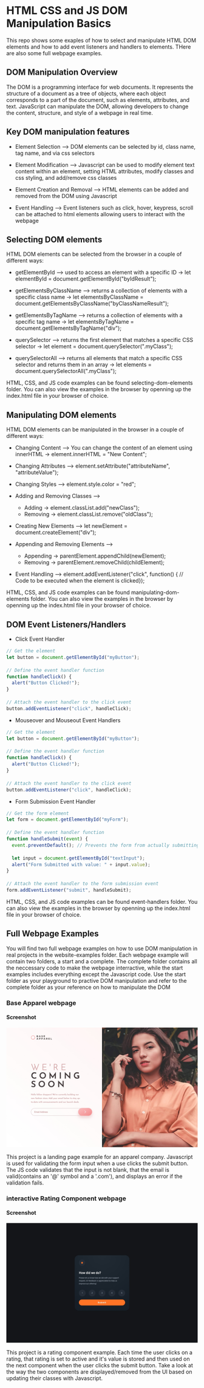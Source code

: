# HTML CSS and JS DOM Manipulation Basics

This repo shows some exaples of how to select and manipulate HTML DOM elements and how to add event listeners and handlers to elements. THere are also some full webpage examples.

## DOM Manipulation Overview

The DOM is a programming interface for web documents. It represents the structure of a document as a tree of objects, where each object corresponds to a part of the document, such as elements, attributes, and text. JavaScript can manipulate the DOM, allowing developers to change the content, structure, and style of a webpage in real time.

## Key DOM manipulation features

- Element Selection --> DOM elements can be selected by id, class name, tag name, and via css selectors
- Element Modification --> Javascript can be used to modify element text content within an element, setting HTML attributes, modify classes and css styling, and add/remove css classes

- Element Creation and Removal --> HTML elements can be added and removed from the DOM using Javascript

- Event Handling --> Event listeners such as click, hover, keypress, scroll can be attached to html elements allowing users to interact with the webpage

## Selecting DOM elements

HTML DOM elements can be selected from the browser in a couple of different ways:

- getElementById --> used to access an element with a specific ID → let elementById = document.getElementById("byIdResult");

- getElementsByClassName --> returns a collection of elements with a specific class name → let elementsByClassName = document.getElementsByClassName("byClassNameResult");

- getElementsByTagName --> returns a collection of elements with a specific tag name → let elementsByTagName = document.getElementsByTagName("div");

- querySelector --> returns the first element that matches a specific CSS selector → let element = document.querySelector(".myClass");

- querySelectorAll --> returns all elements that match a specific CSS selector and returns them in an array → let elements = document.querySelectorAll(".myClass");

HTML, CSS, and JS code examples can be found selecting-dom-elements folder. You can also view the examples in the browser by openning up the index.html file in your browser of choice.

## Manipulating DOM elements

HTML DOM elements can be manipulated in the browser in a couple of different ways:

- Changing Content --> You can change the content of an element using innerHTML → element.innerHTML = "New Content";

- Changing Attributes --> element.setAttribute("attributeName", "attributeValue");

- Changing Styles --> element.style.color = "red";

- Adding and Removing Classes -->

  - Adding → element.classList.add("newClass");
  - Removing → element.classList.remove("oldClass");

- Creating New Elements --> let newElement = document.createElement("div");

- Appending and Removing Elements -->

  - Appending → parentElement.appendChild(newElement);
  - Removing → parentElement.removeChild(childElement);

- Event Handling --> element.addEventListener("click", function() { // Code to be executed when the element is clicked});

HTML, CSS, and JS code examples can be found manipulating-dom-elements folder. You can also view the examples in the browser by openning up the index.html file in your browser of choice.

## DOM Event Listeners/Handlers

- Click Event Handler

```js
// Get the element
let button = document.getElementById("myButton");

// Define the event handler function
function handleClick() {
  alert("Button Clicked!");
}

// Attach the event handler to the click event
button.addEventListener("click", handleClick);
```

- Mouseover and Mouseout Event Handlers

```js
// Get the element
let button = document.getElementById("myButton");

// Define the event handler function
function handleClick() {
  alert("Button Clicked!");
}

// Attach the event handler to the click event
button.addEventListener("click", handleClick);
```

- Form Submission Event Handler

```js
// Get the form element
let form = document.getElementById("myForm");

// Define the event handler function
function handleSubmit(event) {
  event.preventDefault(); // Prevents the form from actually submitting

  let input = document.getElementById("textInput");
  alert("Form Submitted with value: " + input.value);
}

// Attach the event handler to the form submission event
form.addEventListener("submit", handleSubmit);
```

HTML, CSS, and JS code examples can be found event-handlers folder. You can also view the examples in the browser by openning up the index.html file in your browser of choice.

## Full Webpage Examples

You will find two full webpage examples on how to use DOM manipulation in real projects in the website-examples folder. Each webpage example will contain two folders, a start and a complete. The complete folder contains all the neccessary code to make the webpage interractive, while the start examples includes everything except the Javascript code. Use the start folder as your playground to practive DOM manipulation and refer to the complete folder as your reference on how to manipulate the DOM

### Base Apparel webpage

#### Screenshot

![](./website-examples/base-apparel/complete/assets/img/screenshot.jpeg)

This project is a landing page example for an apparel company. Javascript is used for validating the form input when a use clicks the submit button. The JS code validates that the input is not blank, that the email is valid(contains an '@' symbol and a '.com'), and displays an error if the validation fails.

### interactive Rating Component webpage

#### Screenshot

![](./website-examples/interactive-rating-component/complete/assets/img/screenshot.jpeg)

This project is a rating component example. Each time the user clicks on a rating, that rating is set to active and it's value is stored and then used on the next component when the user clicks the submit button. Take a look at the way the two components are displayed/removed from the UI based on updating their classes with Javascript.
